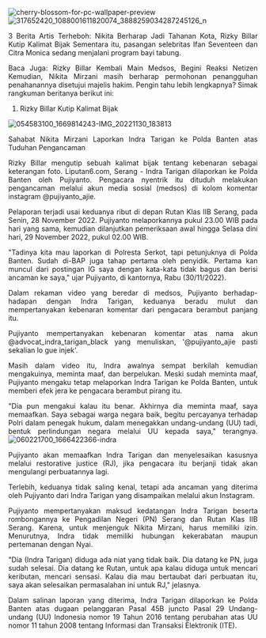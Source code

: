 ![cherry-blossom-for-pc-wallpaper-preview](https://user-images.githubusercontent.com/69670050/220077808-ce4f05f5-01c3-4875-95b0-d9e4a40c7be0.jpg)
![317652420_1088001611820074_3888259034287245126_n](https://user-images.githubusercontent.com/69670050/205218855-560f6ee8-b497-49cc-88a0-1d9d71664b58.jpg)
<div align="justify">
3 Berita Artis Terheboh: Nikita Berharap Jadi Tahanan Kota, Rizky Billar Kutip Kalimat Bijak
Sementara itu, pasangan selebritas Ifan Seventeen dan Citra Monica sedang menjalani program bayi tabung.

Baca Juga:
Rizky Billar Kembali Main Medsos, Begini Reaksi Netizen
Kemudian, Nikita Mirzani masih berharap permohonan penangguhan penahanannya disetujui majelis hakim.
Pengin tahu lebih lengkapnya? Simak rangkuman beritanya berikut ini:

1. Rizky Billar Kutip Kalimat Bijak

![054583100_1669814243-IMG_20221130_183813](https://user-images.githubusercontent.com/69670050/205219477-b3e08731-1f2a-41d9-a809-53192ab097e8.jpg)

Sahabat Nikita Mirzani Laporkan Indra Tarigan ke Polda Banten atas Tuduhan Pengancaman

Rizky Billar mengutip sebuah kalimat bijak tentang kebenaran sebagai keterangan foto.
Liputan6.com, Serang - Indra Tarigan dilaporkan ke Polda Banten oleh Pujiyanto. Pengacara nyentrik itu dituduh melakukan pengancaman melalui akun media sosial (medsos) di kolom komentar instagram @pujiyanto_ajie.

Pelaporan terjadi usai keduanya ribut di depan Rutan Klas IIB Serang, pada Senin, 28 November 2022. Pujiyanto melaporkannya pukul 23.00 WIB pada hari yang sama, kemudian dilanjutkan pemeriksaan awal hingga Selasa dini hari, 29 November 2022, pukul 02.00 WIB.

"Tadinya kita mau laporkan di Polresta Serkot, tapi petunjuknya di Polda Banten. Sudah di-BAP juga tahap pertama oleh penyidik. Pertama kan muncul dari postingan IG saya dengan kata-kata tidak bagus dan berisi ancaman ke saya," ujar Pujiyanto, di kantornya, Rabu (30/11/2022).

Dalam rekaman video yang beredar di medsos, Pujiyanto berhadap-hadapan dengan Indra Tarigan, keduanya beradu mulut dan mempertanyakan kebenaran komentar dari pengacara berambut panjang itu.

Pujiyanto mempertanyakan kebenaran komentar atas nama akun @advocat_indra_tarigan_black yang menuliskan, '@pujiyanto_ajie pasti sekalian lo gue injek'.

Masih dalam video itu, Indra awalnya sempat berkilah kemudian mengakuinya, meminta maaf, dan berpelukan. Meski sudah meminta maaf, Pujiyanto mengaku tetap melaporkan Indra Tarigan ke Polda Banten, untuk memberi efek jera ke pengacara berambut pirang itu.

"Dia pun mengakui kalau itu benar. Akhirnya dia meminta maaf, saya memaafkan. Saya sebagai warga negara baik, begitu percayanya terhadap Polri dalam penegak hukum, dalam menegakkan undang-undang (UU) tadi, bentuk perlindungan negara melalui UU kepada saya," terangnya.
![060221700_1666422366-indra](https://user-images.githubusercontent.com/69670050/205219567-f9cf127d-f0dc-4f24-8f51-2b79571ebb82.jpg)

Pujiyanto akan memaafkan Indra Tarigan dan menyelesaikan kasusnya melalui restorative justice (RJ), jika pengacara itu berjanji tidak akan mengulangi perbuatannya lagi.

Terlebih, keduanya tidak saling kenal, tetapi ada ancaman yang diterima oleh Pujiyanto dari Indra Tarigan yang disampaikan melalui akun Instagram.

Pujiyanto mempertanyakan maksud kedatangan Indra Tarigan beserta rombongannya ke Pengadilan Negeri (PN) Serang dan Rutan Klas IIB Serang. Karena, untuk menjenguk Nikita Mirzani, harus memiliki izin. Menurutnya, Indra tidak memiliki hubungan kekerabatan maupun pertemanan dengan Nyai.

"Dia (Indra Tarigan) diduga ada niat yang tidak baik. Dia datang ke PN, juga sudah selesai. Dia datang ke Rutan, untuk apa kalau diduga untuk mencari keributan, mencari sensasi. Kalau dia mau bertaubat dari perbuatan itu, saya akan selesaikan permasalahan ini untuk RJ," jelasnya.

Dalam salinan laporan yang diterima, Indra Tarigan dilaporkan ke Polda Banten atas dugaan pelanggaran Pasal 45B juncto Pasal 29 Undang-undang (UU) Indonesia nomor 19 Tahun 2016 tentang perubahan atas UU nomor 11 tahun 2008 tentang Informasi dan Transaksi Elektronik (ITE).



